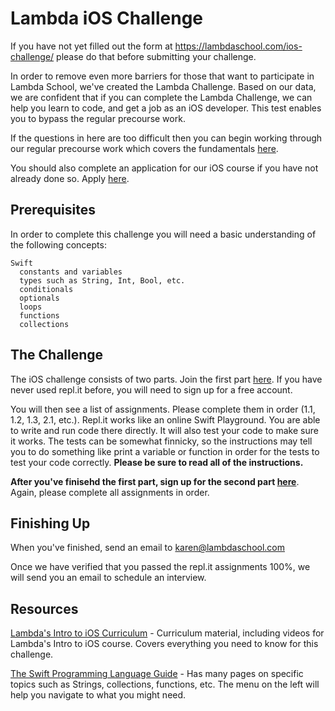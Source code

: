 # Lambda iOS Challenge

If you have not yet filled out the form at https://lambdaschool.com/ios-challenge/ please do that before submitting your challenge.

In order to remove even more barriers for those that want to participate in Lambda School, we've created the Lambda Challenge. Based on our data, we are confident that if you can complete the Lambda Challenge, we can help you learn to code, and get a job as an iOS developer. This test enables you to bypass the regular precourse work. 

If the questions in here are too difficult then you can begin working through our regular precourse work which covers the fundamentals [here](https://lambdaschool.com/courses/cs/ios/101/).

You should also complete an application for our iOS course if you have not already done so. Apply [here](https://lambdaschool.com/courses/cs/ios/full-time/apply/).

## Prerequisites

In order to complete this challenge you will need a basic understanding of the following concepts:

```
Swift
  constants and variables
  types such as String, Int, Bool, etc.
  conditionals
  optionals
  loops
  functions
  collections
```

## The Challenge

The iOS challenge consists of two parts. Join the first part [here](https://repl.it/classroom/invite/2x69cLm). If you have never used repl.it before, you will need to sign up for a free account.

You will then see a list of assignments. Please complete them in order (1.1, 1.2, 1.3, 2.1, etc.). Repl.it works like an online Swift Playground. You are able to write and run code there directly. It will also test your code to make sure it works. The tests can be somewhat finnicky, so the instructions may tell you to do something like print a variable or function in order for the tests to test your code correctly. **Please be sure to read all of the instructions.**

**After you've finisehd the first part, sign up for the second part [here](https://repl.it/classroom/invite/2x7calp)**. Again, please complete all assignments in order.

## Finishing Up

When you've finished, send an email to [karen@lambdaschool.com]()

Once we have verified that you passed the repl.it assignments 100%, we will send you an email to schedule an interview.

## Resources

[Lambda's Intro to iOS Curriculum](https://learn.lambdaschool.com/ios-pre/sprint/rec2iswmflrvhleto) - Curriculum material, including videos for Lambda's Intro to iOS course. Covers everything you need to know for this challenge.

[The Swift Programming Language Guide](https://docs.swift.org/swift-book/LanguageGuide/TheBasics.html) - Has many pages on specific topics such as Strings, collections, functions, etc. The menu on the left will help you navigate to what you might need.
